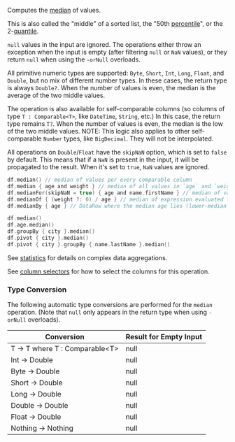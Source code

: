 [//]: # (title: median)

<!---IMPORT org.jetbrains.kotlinx.dataframe.samples.api.Analyze-->

Computes the [median](https://en.wikipedia.org/wiki/Median) of values.

This is also called the "middle" of a sorted list, the "50th [percentile](percentile.md)", or
the 2-[quantile](https://en.wikipedia.org/wiki/Quantile).

`null` values in the input are ignored.
The operations either throw an exception when the input is empty (after filtering `null` or `NaN` values),
or they return `null` when using the `-orNull` overloads.

All primitive numeric types are supported: `Byte`, `Short`, `Int`, `Long`, `Float`, and `Double`,
but no mix of different number types.
In these cases, the return type is always `Double?`.
When the number of values is even, the median is the average of the two middle values.

The operation is also available for self-comparable columns
(so columns of type `T : Comparable<T>`, like `DateTime`, `String`, etc.)
In this case, the return type remains `T?`.
When the number of values is even, the median is the low of the two middle values.
NOTE: This logic also applies to other self-comparable `Number` types, like `BigDecimal`.
They will not be interpolated.

All operations on `Double`/`Float` have the `skipNaN` option, which is
set to `false` by default. This means that if a `NaN` is present in the input, it will be propagated to the result.
When it's set to `true`, `NaN` values are ignored.

<!---FUN medianModes-->

```kotlin
df.median() // median of values per every comparable column
df.median { age and weight } // median of all values in `age` and `weight`
df.medianFor(skipNaN = true) { age and name.firstName } // median of values per `age` and `firstName` separately
df.medianOf { (weight ?: 0) / age } // median of expression evaluated for every row
df.medianBy { age } // DataRow where the median age lies (lower-median for an even number of values)
```

<!---END-->

<!---FUN medianAggregations-->

```kotlin
df.median()
df.age.median()
df.groupBy { city }.median()
df.pivot { city }.median()
df.pivot { city }.groupBy { name.lastName }.median()
```

<!---END-->

See [statistics](summaryStatistics.md#groupby-statistics) for details on complex data aggregations.

See [column selectors](ColumnSelectors.md) for how to select the columns for this operation.

### Type Conversion

The following automatic type conversions are performed for the `median` operation.
(Note that `null` only appears in the return type when using `-orNull` overloads).

| Conversion                       | Result for Empty Input |
|----------------------------------|------------------------|
| T -> T where T : Comparable\<T\> | null                   |
| Int -> Double                    | null                   |
| Byte -> Double                   | null                   |
| Short -> Double                  | null                   |
| Long -> Double                   | null                   |
| Double -> Double                 | null                   |
| Float -> Double                  | null                   |
| Nothing -> Nothing               | null                   |
